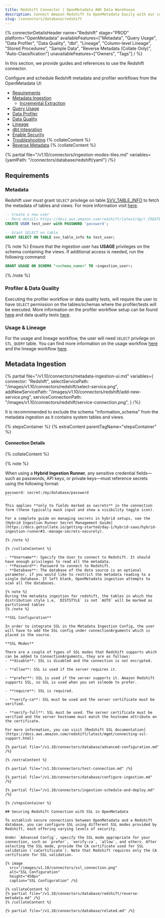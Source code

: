 ```yaml
---
title: Redshift Connector | OpenMetadata AWS Data Warehouse
description: Connect Amazon Redshift to OpenMetadata Easily with our comprehensive database connector guide. Setup instructions, configuration tips, and metadata ext...
slug: /connectors/database/redshift
---
```


{% connectorDetailsHeader
name="Redshift"
stage="PROD"
platform="OpenMetadata"
availableFeatures=["Metadata", "Query Usage", "Data Profiler", "Data Quality", "dbt", "Lineage", "Column-level Lineage", "Stored Procedures", "Sample Data", "Reverse Metadata (Collate Only)", "Auto-Classification"]
unavailableFeatures=["Owners", "Tags"]
/ %}

In this section, we provide guides and references to use the Redshift connector.

Configure and schedule Redshift metadata and profiler workflows from the OpenMetadata UI:

- [Requirements](#requirements)
- [Metadata Ingestion](#metadata-ingestion)
    - [Incremental Extraction](/connectors/ingestion/workflows/metadata/incremental-extraction/redshift)
- [Query Usage](/connectors/ingestion/workflows/usage)
- [Data Profiler](/how-to-guides/data-quality-observability/profiler/workflow)
- [Data Quality](/how-to-guides/data-quality-observability/quality)
- [Lineage](/connectors/ingestion/lineage)
- [dbt Integration](/connectors/ingestion/workflows/dbt)
- [Enable Security](#securing-redshift-connection-with-ssl-in-openmetadata)
- [Troubleshooting](/connectors/database/redshift/troubleshooting)
{% collateContent %}
- [Reverse Metadata](#reverse-metadata)
{% /collateContent %}

{% partial file="/v1.10/connectors/ingestion-modes-tiles.md" variables={yamlPath: "/connectors/database/redshift/yaml"} /%}

## Requirements

### Metadata
Redshift user must grant `SELECT` privilege on table [SVV_TABLE_INFO](https://docs.aws.amazon.com/redshift/latest/dg/r_SVV_TABLE_INFO.html) to fetch the metadata of tables and views. For more information visit [here](https://docs.aws.amazon.com/redshift/latest/dg/c_visibility-of-data.html).

```sql
-- Create a new user
-- More details https://docs.aws.amazon.com/redshift/latest/dg/r_CREATE_USER.html
CREATE USER test_user with PASSWORD 'password';

-- Grant SELECT on table
GRANT SELECT ON TABLE svv_table_info to test_user;
```

{% note %}
Ensure that the ingestion user has **USAGE** privileges on the schema containing the views. If additional access is needed, run the following command:  

```sql
GRANT USAGE ON SCHEMA "<schema_name>" TO <ingestion_user>;
```
{% /note %}

### Profiler & Data Quality
Executing the profiler workflow or data quality tests, will require the user to have `SELECT` permission on the tables/schemas where the profiler/tests will be executed. More information on the profiler workflow setup can be found [here](/how-to-guides/data-quality-observability/profiler/workflow) and data quality tests [here](/how-to-guides/data-quality-observability/quality).

### Usage & Lineage
For the usage and lineage workflow, the user will need `SELECT` privilege on `STL_QUERY` table. You can find more information on the usage workflow [here](/connectors/ingestion/workflows/usage) and the lineage workflow [here](/connectors/ingestion/workflows/lineage).

## Metadata Ingestion

{% partial 
  file="/v1.10/connectors/metadata-ingestion-ui.md" 
  variables={
    connector: "Redshift", 
    selectServicePath: "/images/v1.10/connectors/redshift/select-service.png",
    addNewServicePath: "/images/v1.10/connectors/redshift/add-new-service.png",
    serviceConnectionPath: "/images/v1.10/connectors/redshift/service-connection.png",
} 
/%}

It is recommmended to exclude the schema "information_schema" from the metadata ingestion as it contains system tables and views.

{% stepsContainer %}
{% extraContent parentTagName="stepsContainer" %}

#### Connection Details

{% collateContent %}

{% note %} 

When using a **Hybrid Ingestion Runner**, any sensitive credential fields—such as passwords, API keys, or private keys—must reference secrets using the following format: 

```
password: secret:/my/database/password
``` 

This applies **only to fields marked as secrets** in the connection form (these typically mask input and show a visibility toggle icon). 

For a complete guide on managing secrets in hybrid setups, see the [Hybrid Ingestion Runner Secret Management Guide](https://docs.getcollate.io/getting-started/day-1/hybrid-saas/hybrid-ingestion-runner#3.-manage-secrets-securely).

{% /note %}

{% /collateContent %}

- **Username**: Specify the User to connect to Redshift. It should have enough privileges to read all the metadata.
- **Password**: Password to connect to Redshift.
- **Database**: The database of the data source is an optional parameter, if you would like to restrict the metadata reading to a single database. If left blank, OpenMetadata ingestion attempts to scan all the databases.

{% note %}
During the metadata ingestion for redshift, the tables in which the distribution style i.e, `DISTSTYLE` is not `AUTO` will be marked as partitioned tables
{% /note %}

**SSL Configuration**

In order to integrate SSL in the Metadata Ingestion Config, the user will have to add the SSL config under connectionArguments which is placed in the source.

**SSL Modes**

There are a couple of types of SSL modes that Redshift supports which can be added to ConnectionArguments, they are as follows:
- **disable**: SSL is disabled and the connection is not encrypted.

- **allow**: SSL is used if the server requires it.

- **prefer**: SSL is used if the server supports it. Amazon Redshift supports SSL, so SSL is used when you set sslmode to prefer.

- **require**: SSL is required.

- **verify-ca**: SSL must be used and the server certificate must be verified.

- **verify-full**: SSL must be used. The server certificate must be verified and the server hostname must match the hostname attribute on the certificate.

For more information, you can visit [Redshift SSL documentation](https://docs.aws.amazon.com/redshift/latest/mgmt/connecting-ssl-support.html)

{% partial file="/v1.10/connectors/database/advanced-configuration.md" /%}

{% /extraContent %}

{% partial file="/v1.10/connectors/test-connection.md" /%}

{% partial file="/v1.10/connectors/database/configure-ingestion.md" /%}

{% partial file="/v1.10/connectors/ingestion-schedule-and-deploy.md" /%}

{% /stepsContainer %}

## Securing Redshift Connection with SSL in OpenMetadata

To establish secure connections between OpenMetadata and a Redshift database, you can configure SSL using different SSL modes provided by Redshift, each offering varying levels of security.

Under `Advanced Config`, specify the SSL mode appropriate for your connection, such as `prefer`, `verify-ca`, `allow`, and others. After selecting the SSL mode, provide the CA certificate used for SSL validation (`caCertificate`). Note that Redshift requires only the CA certificate for SSL validation.

{% image
  src="/images/v1.10/connectors/ssl_connection.png"
  alt="SSL Configuration"
  height="450px"
  caption="SSL Configuration" /%}

{% collateContent %}
{% partial file="/v1.10/connectors/database/redshift/reverse-metadata.md" /%}
{% /collateContent %}

{% partial file="/v1.10/connectors/database/related.md" /%}
